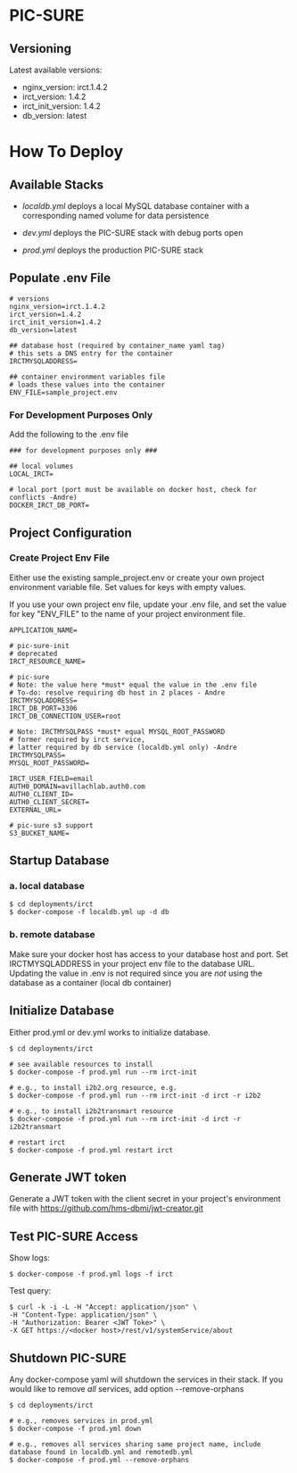 # PIC-SURE

## Versioning

Latest available versions:

- nginx_version: irct.1.4.2
- irct_version: 1.4.2
- irct_init_version: 1.4.2
- db_version: latest

# How To Deploy

## Available Stacks

- _localdb.yml_ deploys a local MySQL database container with a corresponding named volume for data persistence

- _dev.yml_ deploys the PIC-SURE stack with debug ports open

- _prod.yml_ deploys the production PIC-SURE stack

## Populate .env File

```
# versions
nginx_version=irct.1.4.2
irct_version=1.4.2
irct_init_version=1.4.2
db_version=latest

## database host (required by container_name yaml tag)
# this sets a DNS entry for the container
IRCTMYSQLADDRESS=

## container environment variables file
# loads these values into the container
ENV_FILE=sample_project.env
```

### For Development Purposes Only

Add the following to the .env file

```
### for development purposes only ###

## local volumes
LOCAL_IRCT=

# local port (port must be available on docker host, check for conflicts -Andre)
DOCKER_IRCT_DB_PORT=
```

## Project Configuration

### Create Project Env File

Either use the existing sample_project.env or create your own project environment variable file. Set values for keys with empty values.

If you use your own project env file, update your .env file, and set the value for key "ENV_FILE" to the name of your project environment file.

```
APPLICATION_NAME=

# pic-sure-init
# deprecated
IRCT_RESOURCE_NAME=

# pic-sure
# Note: the value here *must* equal the value in the .env file
# To-do: resolve requiring db host in 2 places - Andre
IRCTMYSQLADDRESS=
IRCT_DB_PORT=3306
IRCT_DB_CONNECTION_USER=root

# Note: IRCTMYSQLPASS *must* equal MYSQL_ROOT_PASSWORD
# former required by irct service,
# latter required by db service (localdb.yml only) -Andre
IRCTMYSQLPASS=
MYSQL_ROOT_PASSWORD=

IRCT_USER_FIELD=email
AUTH0_DOMAIN=avillachlab.auth0.com
AUTH0_CLIENT_ID=
AUTH0_CLIENT_SECRET=
EXTERNAL_URL=

# pic-sure s3 support
S3_BUCKET_NAME=
```

## Startup Database

### a. local database

```
$ cd deployments/irct
$ docker-compose -f localdb.yml up -d db
```

### b. remote database

Make sure your docker host has access to your database host and port. Set IRCTMYSQLADDRESS in your project env file to the database URL. Updating the value in .env is not required since you are _not_ using the database as a container (local db container)

## Initialize Database

Either prod.yml or dev.yml works to initialize database.

```
$ cd deployments/irct

# see available resources to install
$ docker-compose -f prod.yml run --rm irct-init

# e.g., to install i2b2.org resource, e.g.
$ docker-compose -f prod.yml run --rm irct-init -d irct -r i2b2

# e.g., to install i2b2transmart resource
$ docker-compose -f prod.yml run --rm irct-init -d irct -r i2b2transmart

# restart irct
$ docker-compose -f prod.yml restart irct
```

## Generate JWT token

Generate a JWT token with the client secret in your project's environment file with <https://github.com/hms-dbmi/jwt-creator.git>

## Test PIC-SURE Access

Show logs:

`$ docker-compose -f prod.yml logs -f irct`

Test query:

```
$ curl -k -i -L -H "Accept: application/json" \
-H "Content-Type: application/json" \
-H "Authorization: Bearer <JWT Toke>" \
-X GET https://<docker host>/rest/v1/systemService/about
```

## Shutdown PIC-SURE

Any docker-compose yaml will shutdown the services in their stack. If you would like to remove _all_ services, add option --remove-orphans

```
$ cd deployments/irct

# e.g., removes services in prod.yml
$ docker-compose -f prod.yml down

# e.g., removes all services sharing same project name, include database found in localdb.yml and remotedb.yml
$ docker-compose -f prod.yml --remove-orphans
```
